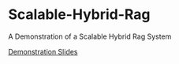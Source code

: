# Scalable-Hybrid-Rag
A Demonstration of a Scalable Hybrid Rag System 

[Demonstration Slides](https://docs.google.com/presentation/d/1a6ENOwzwmHTZ1k66ErT51CDKL4EksXiEYehhHRsKwWU/edit?usp=sharing)
